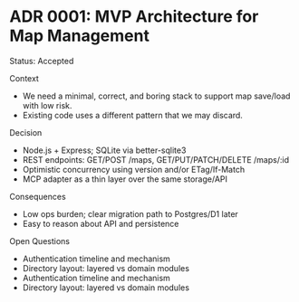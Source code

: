 # ADR 0001: MVP Architecture for Map Management

Status: Accepted

Context
- We need a minimal, correct, and boring stack to support map save/load with low risk.
- Existing code uses a different pattern that we may discard.

Decision
- Node.js + Express; SQLite via better-sqlite3
- REST endpoints: GET/POST /maps, GET/PUT/PATCH/DELETE /maps/:id
- Optimistic concurrency using version and/or ETag/If-Match
- MCP adapter as a thin layer over the same storage/API

Consequences
- Low ops burden; clear migration path to Postgres/D1 later
- Easy to reason about API and persistence

Open Questions
- Authentication timeline and mechanism
- Directory layout: layered vs domain modules
- Authentication timeline and mechanism
- Directory layout: layered vs domain modules
